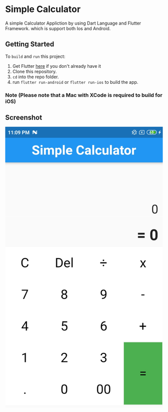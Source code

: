 # Simple Calculator

A simple Calculator Appliction by using Dart Language and Flutter Framework. which is support both Ios and Android.

## Getting Started

To `build` and `run` this project:

1. Get Flutter [here](https://flutter.dev/) if you don't already have it
2. Clone this repository.
3. `cd` into the repo folder.
4. run `flutter run-android` or `flutter run-ios` to build the app.
### Note (Please note that a Mac with XCode is required to build for iOS)

## Screenshot 

![Screenshot ](/Screenshot-simple-calculator-flutter.jpg)
